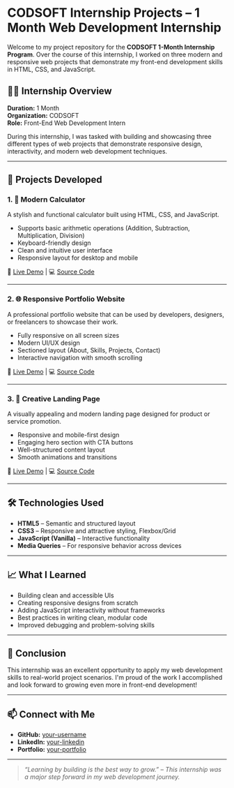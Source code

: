 
# CODSOFT Internship Projects – 1 Month Web Development Internship

Welcome to my project repository for the **CODSOFT 1-Month Internship Program**. Over the course of this internship, I worked on three modern and responsive web projects that demonstrate my front-end development skills in HTML, CSS, and JavaScript.

## 🧑‍💻 Internship Overview

**Duration:** 1 Month  
**Organization:** CODSOFT  
**Role:** Front-End Web Development Intern  

During this internship, I was tasked with building and showcasing three different types of web projects that demonstrate responsive design, interactivity, and modern web development techniques.

---

## 🚀 Projects Developed

### 1. 🔢 Modern Calculator
A stylish and functional calculator built using HTML, CSS, and JavaScript.

- Supports basic arithmetic operations (Addition, Subtraction, Multiplication, Division)
- Keyboard-friendly design
- Clean and intuitive user interface
- Responsive layout for desktop and mobile

🔗 [Live Demo](#) | 💻 [Source Code](#)

---

### 2. 🌐 Responsive Portfolio Website
A professional portfolio website that can be used by developers, designers, or freelancers to showcase their work.

- Fully responsive on all screen sizes
- Modern UI/UX design
- Sectioned layout (About, Skills, Projects, Contact)
- Interactive navigation with smooth scrolling

🔗 [Live Demo](#) | 💻 [Source Code](#)

---

### 3. 🎯 Creative Landing Page
A visually appealing and modern landing page designed for product or service promotion.

- Responsive and mobile-first design
- Engaging hero section with CTA buttons
- Well-structured content layout
- Smooth animations and transitions

🔗 [Live Demo](#) | 💻 [Source Code](#)

---

## 🛠️ Technologies Used

- **HTML5** – Semantic and structured layout
- **CSS3** – Responsive and attractive styling, Flexbox/Grid
- **JavaScript (Vanilla)** – Interactive functionality
- **Media Queries** – For responsive behavior across devices

---

## 📈 What I Learned

- Building clean and accessible UIs
- Creating responsive designs from scratch
- Adding JavaScript interactivity without frameworks
- Best practices in writing clean, modular code
- Improved debugging and problem-solving skills

---

## 📌 Conclusion

This internship was an excellent opportunity to apply my web development skills to real-world project scenarios. I'm proud of the work I accomplished and look forward to growing even more in front-end development!

---

## 📫 Connect with Me

- **GitHub:** [your-username](https://github.com/your-username)
- **LinkedIn:** [your-linkedin](https://linkedin.com/in/your-profile)
- **Portfolio:** [your-portfolio](https://your-portfolio.com)

---

> _“Learning by building is the best way to grow.” – This internship was a major step forward in my web development journey._

